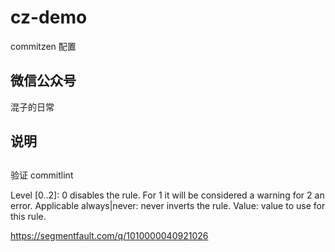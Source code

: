 
# cz-demo
commitzen 配置

## 微信公众号
混子的日常
## 说明
##
验证 commitlint

Level [0..2]: 0 disables the rule. For 1 it will be considered a warning for 2 an error.
Applicable always|never: never inverts the rule.
Value: value to use for this rule.

https://segmentfault.com/q/1010000040921026

